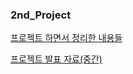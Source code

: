 ### 2nd_Project

[프로젝트 하면서 정리한 내용들](https://www.notion.so/ab203fff534d4cfeb6edff73c20c1e1c)

[프로젝트 발표 자료(중간)](https://drive.google.com/file/d/1Qp19siEWGHELEWECoWRgQ1Oy2lSr9Kfr/view?usp=sharing)
